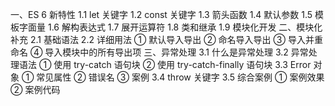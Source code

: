 
一、ES 6 新特性
1.1 let 关键字
1.2 const 关键字
1.3 箭头函数
1.4 默认参数
1.5 模板字面量
1.6 解构表达式
1.7 展开运算符
1.8 类和继承
1.9 模块化开发
二、模块化补充
2.1 基础语法
2.2 详细用法
① 默认导入导出
② 命名导入导出
③ 导入并重命名
④ 导入模块中的所有导出项
三、异常处理
3.1 什么是异常处理
3.2 异常处理语法
① 使用 try-catch 语句块
② 使用 try-catch-finally 语句块
3.3 Error 对象
① 常见属性
② 错误名
③ 案例
3.4 throw 关键字
3.5 综合案例
① 案例效果
② 案例代码